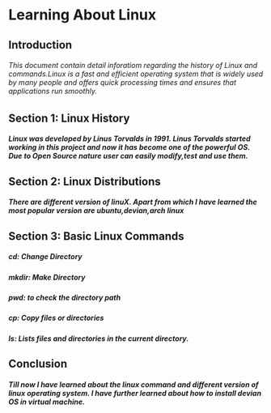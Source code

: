 # Learning About Linux
## Introduction
###### This document contain detail inforatiom regarding the history of Linux and commands.Linux is a fast and efficient operating system that is widely used by many people and offers quick processing times and ensures that applications run smoothly.

## Section 1: Linux History
##### Linux was developed by Linus Torvalds in 1991. Linus Torvalds started working in this project and now it has become one of the powerful OS. Due to Open Source nature user can easily modify,test and use them.

## Section 2: Linux Distributions
##### There are different version of linuX. Apart from which I have learned the most popular version are ubuntu,devian,arch linux

## Section 3: Basic Linux Commands

##### cd: Change Directory
##### mkdir: Make Directory
##### pwd: to check the directory path
##### cp: Copy files or directories
##### ls: Lists files and directories in the current directory.

## Conclusion
##### Till now I have learned about the linux command and different version of linux operating system. I  have further learned about how to install devian OS in virtual machine.